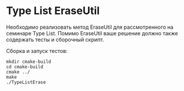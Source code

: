 # Type List EraseUtil

Необходимо реализовать метод EraseUtil для рассмотренного на семинаре Type List.
Помимо EraseUtil ваше решение должно также содержать тесты и сборочный скрипт.

Сборка и запуск тестов:
```shell
mkdir cmake-build
cd cmake-build
cmake ../
make
./TypeListErase
```